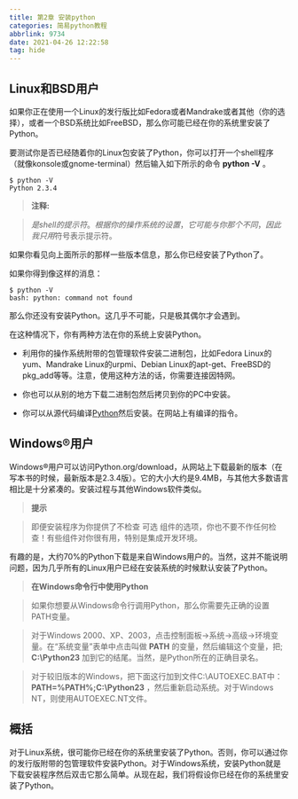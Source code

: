 ```yaml
---
title: 第2章 安装python
categories: 简易python教程
abbrlink: 9734
date: 2021-04-26 12:22:58
tag: hide
---
```

## Linux和BSD用户
如果你正在使用一个Linux的发行版比如Fedora或者Mandrake或者其他（你的选择），或者一个BSD系统比如FreeBSD，那么你可能已经在你的系统里安装了Python。
<!-- more -->
要测试你是否已经随着你的Linux包安装了Python，你可以打开一个shell程序（就像konsole或gnome-terminal）然后输入如下所示的命令 **python -V** 。

```
$ python -V
Python 2.3.4
```


> **注释:**

> $是shell的提示符。根据你的操作系统的设置，它可能与你那个不同，因此我只用$符号表示提示符。


如果你看见向上面所示的那样一些版本信息，那么你已经安装了Python了。

如果你得到像这样的消息：

```
$ python -V
bash: python: command not found
```

那么你还没有安装Python。这几乎不可能，只是极其偶尔才会遇到。

在这种情况下，你有两种方法在你的系统上安装Python。

- 利用你的操作系统附带的包管理软件安装二进制包，比如Fedora Linux的yum、Mandrake Linux的urpmi、Debian Linux的apt-get、FreeBSD的pkg_add等等。注意，使用这种方法的话，你需要连接因特网。

- 你也可以从别的地方下载二进制包然后拷贝到你的PC中安装。

- 你可以从源代码编译[Python][ref_PyDownload]然后安装。在网站上有编译的指令。

## Windows®用户
Windows®用户可以访问Python.org/download，从网站上下载最新的版本（在写本书的时候，最新版本是2.3.4版）。它的大小大约是9.4MB，与其他大多数语言相比是十分紧凑的。安装过程与其他Windows软件类似。

> **提示**

> 即便安装程序为你提供了不检查 可选 组件的选项，你也不要不作任何检查！有些组件对你很有用，特别是集成开发环境。

有趣的是，大约70%的Python下载是来自Windows用户的。当然，这并不能说明问题，因为几乎所有的Linux用户已经在安装系统的时候默认安装了Python。

> **在Windows命令行中使用Python**

>如果你想要从Windows命令行调用Python，那么你需要先正确的设置PATH变量。

> 对于Windows 2000、XP、2003，点击控制面板->系统->高级->环境变量。在“系统变量”表单中点击叫做 **PATH** 的变量，然后编辑这个变量，把; **C:\Python23** 加到它的结尾。当然，是Python所在的正确目录名。

> 对于较旧版本的Windows，把下面这行加到文件C:\AUTOEXEC.BAT中： **PATH=%PATH%;C:\Python23** ，然后重新启动系统。对于Windows NT，则使用AUTOEXEC.NT文件。

## 概括
对于Linux系统，很可能你已经在你的系统里安装了Python。否则，你可以通过你的发行版附带的包管理软件安装Python。对于Windows系统，安装Python就是下载安装程序然后双击它那么简单。从现在起，我们将假设你已经在你的系统里安装了Python。

[ref_PyDownload]: http://www.python.org/download/